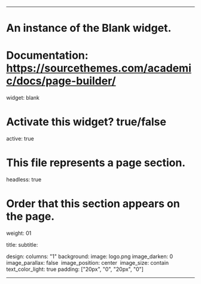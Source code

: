 
---
# An instance of the Blank widget.
# Documentation: https://sourcethemes.com/academic/docs/page-builder/
widget: blank

# Activate this widget? true/false
active: true

# This file represents a page section.
headless: true

# Order that this section appears on the page.
weight: 01

title:
subtitle:

design:
  columns: "1"
  background:
    image: logo.png
    image_darken: 0
​    image_parallax: false
​    image_position: center
​    image_size: contain
​    text_color_light: true
  padding: ["20px", "0", "20px", "0"]

---